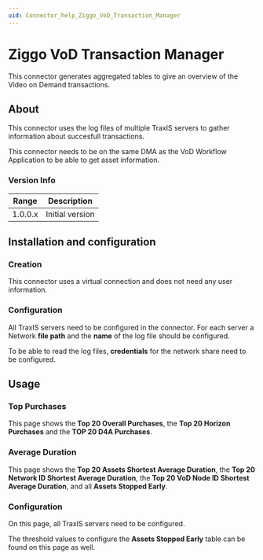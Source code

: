 ```yaml
---
uid: Connector_help_Ziggo_VoD_Transaction_Manager
---
```


# Ziggo VoD Transaction Manager

This connector generates aggregated tables to give an overview of the Video on Demand transactions.

## About

This connector uses the log files of multiple TraxIS servers to gather information about succesfull transactions.

This connector needs to be on the same DMA as the VoD Workflow Application to be able to get asset information.

### Version Info

| **Range** | **Description** |
|------------------|-----------------|
| 1.0.0.x          | Initial version |

## Installation and configuration

### Creation

This connector uses a virtual connection and does not need any user information.

### Configuration

All TraxIS servers need to be configured in the connector.
For each server a Network **file path** and the **name** of the log file should be configured.

To be able to read the log files, **credentials** for the network share need to be configured.

## Usage

### Top Purchases

This page shows the **Top 20 Overall Purchases**, the **Top 20 Horizon** **Purchases** and the **TOP 20 D4A Purchases**.

### Average Duration

This page shows the **Top 20 Assets Shortest Average Duration**, the **Top 20 Network ID Shortest Average Duration**, the **Top 20 VoD Node ID Shortest Average Duration**, and all **Assets Stopped Early**.

### Configuration

On this page, all TraxIS servers need to be configured.

The threshold values to configure the **Assets Stopped Early** table can be found on this page as well.
